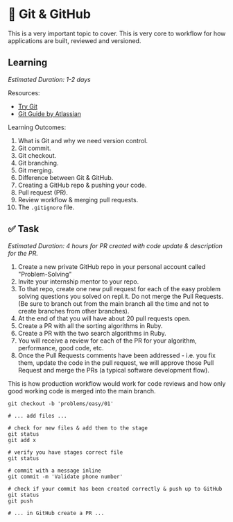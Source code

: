 # 🔧 Git & GitHub
This is a very important topic to cover. This is very core to workflow for how applications are built, reviewed and versioned.

## Learning
*Estimated Duration: 1-2 days*

Resources:
* [Try Git](https://try.github.io)
* [Git Guide by Atlassian](https://www.atlassian.com/git)

Learning Outcomes:
1. What is Git and why we need version control.
2. Git commit.
3. Git checkout.
4. Git branching.
5. Git merging.
6. Difference between Git & GitHub.
7. Creating a GitHub repo & pushing your code.
8. Pull request (PR).
9. Review workflow & merging pull requests.
10. The `.gitignore` file.


## ✅ Task
*Estimated Duration: 4 hours for PR created with code update & description for the PR.*

1. Create a new private GitHub repo in your personal account called "Problem-Solving"
2. Invite your internship mentor to your repo.
3. To that repo, create one new pull request for each of the easy problem solving questions you solved on repl.it. Do not merge the Pull Requests. (Be sure to branch out from the main branch all the time and not to create branches from other branches).
4. At the end of that you will have about 20 pull requests open.
5. Create a PR with all the sorting algorithms in Ruby.
6. Create a PR with the two search algorithms in Ruby.
7. You will receive a review for each of the PR for your algorithm, performance, good code, etc.
8. Once the Pull Requests comments have been addressed - i.e. you fix them, update the code in the pull request, we will approve those Pull Request and merge the PRs (a typical software development flow).

This is how production workflow would work for code reviews and how only good working code is merged into the main branch.

```
git checkout -b 'problems/easy/01'

# ... add files ...

# check for new files & add them to the stage
git status
git add x

# verify you have stages correct file
git status

# commit with a message inline
git commit -m 'Validate phone number'

# check if your commit has been created correctly & push up to GitHub
git status
git push

# ... in GitHub create a PR ...
```
